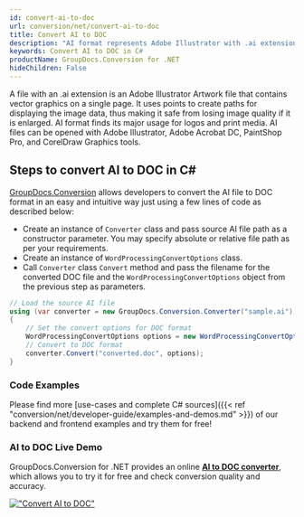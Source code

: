 ```yaml
---
id: convert-ai-to-doc
url: conversion/net/convert-ai-to-doc
title: Convert AI to DOC
description: "AI format represents Adobe Illustrator with .ai extension. Learn how to convert AI to DOC file programmatically in C# language using GroupDocs.Conversion for .NET library."
keywords: Convert AI to DOC in C#
productName: GroupDocs.Conversion for .NET
hideChildren: False
---
```


A file with an .ai extension is an Adobe Illustrator Artwork file that contains vector graphics on a single page. It uses points to create paths for displaying the image data, thus making it safe from losing image quality if it is enlarged. AI format finds its major usage for logos and print media. AI files can be opened with Adobe Illustrator, Adobe Acrobat DC, PaintShop Pro, and CorelDraw Graphics tools.

## Steps to convert AI to DOC in C#

[GroupDocs.Conversion](https://products.groupdocs.com/conversion/net) allows developers to convert the AI file to DOC format in an easy and intuitive way just using a few lines of code as described below:

* Create an instance of `Converter` class and pass source AI file path as a constructor parameter. You may specify absolute or relative file path as per your requirements. 
* Create an instance of `WordProcessingConvertOptions` class.
* Call `Converter` class `Convert` method and pass the filename for the converted DOC file and the `WordProcessingConvertOptions` object from the previous step as parameters.

```csharp
// Load the source AI file
using (var converter = new GroupDocs.Conversion.Converter("sample.ai"))
{
    // Set the convert options for DOC format
    WordProcessingConvertOptions options = new WordProcessingConvertOptions();
    // Convert to DOC format
    converter.Convert("converted.doc", options);
}
```

### Code Examples

Please find more [use-cases and complete C# sources]({{< ref "conversion/net/developer-guide/examples-and-demos.md" >}}) of our backend and frontend examples and try them for free!

### AI to DOC Live Demo

GroupDocs.Conversion for .NET provides an online [**AI to DOC converter**](https://products.groupdocs.app/conversion/ai-to-doc), which allows you to try it for free and check conversion quality and accuracy.

[!["Convert AI to DOC"](conversion/net/images/convert-ai-to-doc.png)](https://products.groupdocs.app/conversion/ai-to-doc)